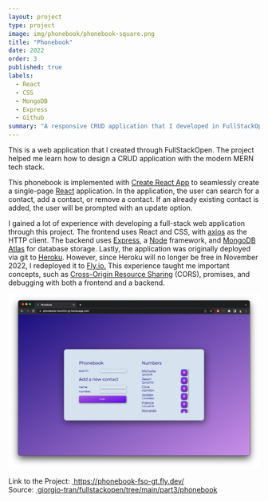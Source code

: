 ```yaml
---
layout: project
type: project
image: img/phonebook/phonebook-square.png
title: "Phonebook"
date: 2022
order: 3
published: true
labels:
  - React
  - CSS
  - MongoDB
  - Express
  - Github
summary: "A responsive CRUD application that I developed in FullStackOpen."
---
```


This is a web application that I created through FullStackOpen. The project helped me learn how to design a CRUD application with the modern MERN tech stack.

This phonebook is implemented with <a class="md" href="https://create-react-app.dev" target="_blank" rel="noopener noreferrer">Create React App</a> to seamlessly create a single-page <a class="md" href="https://reactjs.org" target="_blank" rel="noopener noreferrer">React</a> application. In the application, the user can search for a contact, add a contact, or remove a contact. If an already existing contact is added, the user will be prompted with an update option. 

I gained a lot of experience with developing a full-stack web application through this project. The frontend uses React and CSS, with <a class="md" href="https://axios-http.com" target="_blank" rel="noopener noreferrer">axios</a> as the HTTP client. The backend uses <a class="md" href="https://expressjs.com" target="_blank" rel="noopener noreferrer">Express</a>, a <a class="md" href="https://nodejs.org/en/" target="_blank" rel="noopener noreferrer">Node</a> framework, and <a class="md" href="https://www.mongodb.com/atlas/database" target="_blank" rel="noopener noreferrer">MongoDB Atlas</a> for database storage. Lastly, the application was originally deployed via git to <a class="md" href="https://www.heroku.com/" target="_blank" rel="noopener noreferrer">Heroku</a>. However, since Heroku will no longer be free in November 2022, I redeployed it to <a class="md" href="https://fly.io/" target="_blank" rel="noopener noreferrer">Fly.io.</a> This experience taught me important concepts, such as <a class="md" href="https://developer.mozilla.org/en-US/docs/Web/HTTP/CORS" target="_blank" rel="noopener noreferrer">Cross-Origin Resource Sharing</a>
 (CORS), promises, and debugging with both a frontend and a backend.

<img src="/img/phonebook/phonebook-browser.png" alt="phonebook" class="container-fluid"/>

Link to the Project: <a class="md" href="https://phonebook-fso-gt.fly.dev/"> &nbsp;https://phonebook-fso-gt.fly.dev/</a> <br>
Source: <a class="md" href="https://github.com/giorgio-tran/fullstackopen/tree/main/part3/phonebook">&nbsp;giorgio-tran/fullstackopen/tree/main/part3/phonebook</a>
